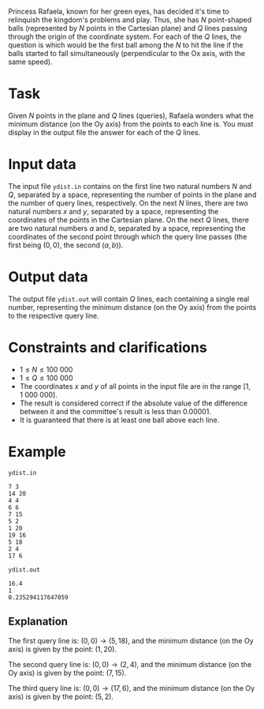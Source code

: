 ﻿Princess Rafaela, known for her green eyes, has decided it's time to relinquish the kingdom's problems and play. Thus, she has $N$ point-shaped balls (represented by $N$ points in the Cartesian plane) and $Q$ lines passing through the origin of the coordinate system. For each of the $Q$ lines, the question is which would be the first ball among the $N$ to hit the line if the balls started to fall simultaneously (perpendicular to the Ox axis, with the same speed).

# Task

Given $N$ points in the plane and $Q$ lines (queries), Rafaela wonders what the minimum distance (on the Oy axis) from the points to each line is. You must display in the output file the answer for each of the $Q$ lines.

# Input data

The input file `ydist.in` contains on the first line two natural numbers $N$ and $Q$, separated by a space, representing the number of points in the plane and the number of query lines, respectively. On the next $N$ lines, there are two natural numbers $x$ and $y$, separated by a space, representing the coordinates of the points in the Cartesian plane. On the next $Q$ lines, there are two natural numbers $a$ and $b$, separated by a space, representing the coordinates of the second point through which the query line passes (the first being $(0, 0)$, the second $(a, b)$).

# Output data

The output file `ydist.out` will contain $Q$ lines, each containing a single real number, representing the minimum distance (on the Oy axis) from the points to the respective query line.

# Constraints and clarifications

* $1 \leq N \leq 100\ 000$
* $1 \leq Q \leq 100\ 000$
* The coordinates $x$ and $y$ of all points in the input file are in the range $[1, 1\ 000\ 000]$.
* The result is considered correct if the absolute value of the difference between it and the committee's result is less than $0.00001$.
* It is guaranteed that there is at least one ball above each line.

# Example

`ydist.in`
```
7 3
14 20
4 4
6 6
7 15
5 2
1 20
19 16
5 18
2 4
17 6
```

`ydist.out`
```
16.4
1
0.235294117647059
```

## Explanation

The first query line is: $(0, 0) \rightarrow (5, 18)$, and the minimum distance (on the Oy axis) is given by the point: $(1, 20)$.

The second query line is: $(0, 0) \rightarrow (2, 4)$, and the minimum distance (on the Oy axis) is given by the point: $(7, 15)$.

The third query line is: $(0, 0) \rightarrow (17, 6)$, and the minimum distance (on the Oy axis) is given by the point: $(5, 2)$.